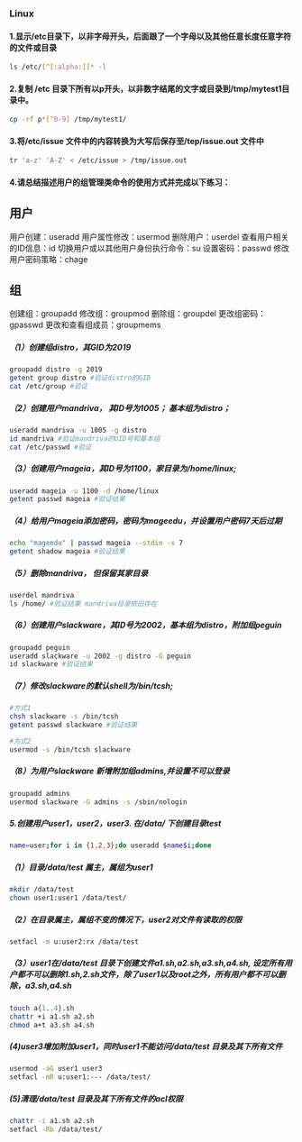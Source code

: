 ### Linux

#### 1.显示/etc目录下，以非字母开头，后面跟了一个字母以及其他任意长度任意字符的文件或目录

```sh
ls /etc/[^[:alpha:]]* -l
```

#### 2.复制 /etc 目录下所有以p开头，以非数字结尾的文字或目录到/tmp/mytest1目录中。

```sh
cp -rf p*[^0-9] /tmp/mytest1/
```

#### 3.将/etc/issue 文件中的内容转换为大写后保存至/tep/issue.out 文件中

```sh
tr 'a-z' 'A-Z' < /etc/issue > /tmp/issue.out
```

#### 4.请总结描述用户的组管理类命令的使用方式并完成以下练习：

## 用户

用户创建：useradd
用户属性修改：usermod
删除用户：userdel
查看用户相关的ID信息：id
切换用户或以其他用户身份执行命令：su
设置密码：passwd
修改用户密码策略：chage

## 组

创建组：groupadd
修改组：groupmod
删除组：groupdel
更改组密码：gpasswd
更改和查看组成员：groupmems

##### （1）创建组distro，其GID为2019

```sh
groupadd distro -g 2019
getent group distro #验证distro的GID
cat /etc/group #验证
```

##### （2）创建用户mandriva， 其ID号为1005； 基本组为distro；

```sh
useradd mandriva -u 1005 -g distro
id mandriva #验证mandriva的UID号和基本组
cat /etc/passwd #验证
```

##### （3）创建用户mageia，其ID号为1100，家目录为/home/linux;

```sh
useradd mageia -u 1100 -d /home/linux
getent passwd mageia #验证结果
```

##### （4）给用户mageia添加密码，密码为mageedu，并设置用户密码7天后过期

```sh
echo "mageedu" | passwd mageia --stdin -x 7
getent shadow mageia #验证结果
```

##### （5）删除mandriva， 但保留其家目录

```sh
userdel mandriva
ls /home/ #验证结果 mandriva目录依旧存在
```

##### （6）创建用户slackware，其ID号为2002，基本组为distro，附加组peguin

```sh
groupadd peguin
useradd slackware -u 2002 -g distro -G peguin
id slackware #验证结果
```

##### （7）修改slackware的默认shell为/bin/tcsh;

```sh
#方式1
chsh slackware -s /bin/tcsh
getent passwd slackware #验证结果

#方式2
usermod -s /bin/tcsh slackware
```

##### （8）为用户slackware 新增附加组admins,并设置不可以登录

```sh
groupadd admins
usermod slackware -G admins -s /sbin/nologin
```



##### 5.创建用户user1，user2，user3. 在/data/ 下创建目录test

```sh
name=user;for i in {1,2,3};do useradd $name$i;done
```

##### （1）目录/data/test 属主，属组为user1

```sh
mkdir /data/test
chown user1:user1 /data/test/
```

##### （2）在目录属主，属组不变的情况下，user2对文件有读取的权限

```sh
setfacl -m u:user2:rx /data/test
```

##### （3）user1在/data/test 目录下创建文件a1.sh,a2.sh,a3.sh,a4.sh, 设定所有用户都不可以删除1.sh,2.sh文件，除了user1以及root之外，所有用户都不可以删除，a3.sh,a4.sh

```sh
touch a{1..4}.sh
chattr +i a1.sh a2.sh 
chmod a+t a3.sh a4.sh
```

##### (4)user3增加附加user1，同时user1不能访问/data/test 目录及其下所有文件

```sh
usermod -aG user1 user3
setfacl -mR u:user1:--- /data/test/
```

##### (5)清理/data/test 目录及其下所有文件的acl权限

 ```sh
chattr -i a1.sh a2.sh 
setfacl -Rb /data/test/
 ```



 

 